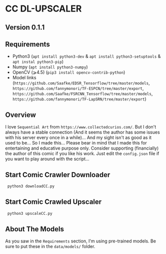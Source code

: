 # CC DL-UPSCALER

## Version 0.1.1

## Requirements

- Python3 (`apt install python3-dev` & `apt install python3-setuptools` & `apt instal python3-pip`)
- Numpy (`apt install python3-numpy`)
- OpenCV (⩾4.5) (`pip3 install opencv-contrib-python`)
- Model links (`https://github.com/Saafke/EDSR_Tensorflow/tree/master/models`, `https://github.com/fannymonori/TF-ESPCN/tree/master/export`, `https://github.com/Saafke/FSRCNN_Tensorflow/tree/master/models`, `https://github.com/fannymonori/TF-LapSRN/tree/master/export`)

## Overview

I love `Sequential Art` from `https://www.collectedcurios.com/`. But I don't always have a stable connection (And it seems the author has some issues with his server every once in a while)... And my sight isn't as good as it used to be... So I made this... Please bear in mind that I made this for entertaining and educative purpose only. Consider supporting (financially) the author of this comic if you like his work.
Just edit the `config.json` file if you want to play around with the script...

## Start Comic Crawler Downloader

```sh
 python3 downloadCC.py
```

## Start Comic Crawled Upscaler

```sh
 python3 upscaleCC.py
```

## About The Models

As you saw in the `Requirements` section, I'm using pre-trained models. Be sure to put these in the `data/models/` folder.
